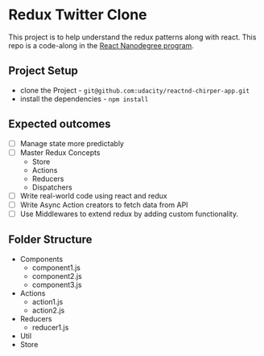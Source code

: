 # Redux Twitter Clone

This project is to help understand the redux patterns along with react.
This repo is a code-along in the [React Nanodegree program](https://www.udacity.com/course/react-nanodegree--nd019).

## Project Setup

- clone the Project - `git@github.com:udacity/reactnd-chirper-app.git`
- install the dependencies - `npm install`

## Expected outcomes

- [ ] Manage state more predictably
- [ ] Master Redux Concepts
  - Store
  - Actions
  - Reducers
  - Dispatchers
- [ ] Write real-world code using react and redux
- [ ] Write Async Action creators to fetch data from API
- [ ] Use Middlewares to extend redux by adding custom functionality.

## Folder Structure
- Components
  - component1.js
  - component2.js
  - component3.js
- Actions
  - action1.js
  - action2.js
- Reducers
  - reducer1.js
- Util
- Store
